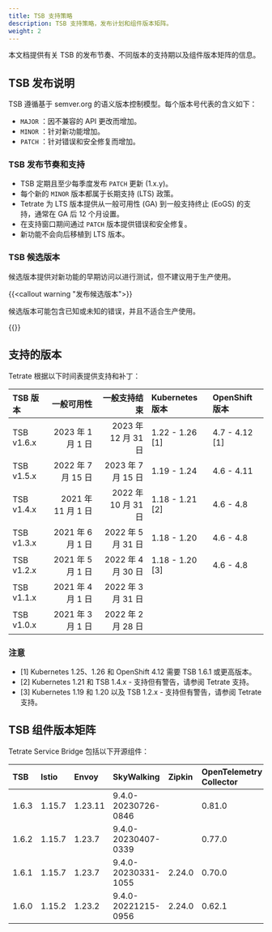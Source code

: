 ```yaml
---
title: TSB 支持策略
description: TSB 支持策略，发布计划和组件版本矩阵。
weight: 2
---
```


本文档提供有关 TSB 的发布节奏、不同版本的支持期以及组件版本矩阵的信息。

##  TSB 发布说明

TSB 遵循基于 semver.org 的语义版本控制模型。每个版本号代表的含义如下：

- `MAJOR` ：因不兼容的 API 更改而增加。
- `MINOR` ：针对新功能增加。
- `PATCH` ：针对错误和安全修复而增加。

### TSB 发布节奏和支持

- TSB 定期且至少每季度发布 `PATCH` 更新 (1.x.y)。
- 每个新的 `MINOR` 版本都属于长期支持 (LTS) 政策。
- Tetrate 为 LTS 版本提供从一般可用性 (GA) 到一般支持终止 (EoGS) 的支持，通常在 GA 后 12 个月设置。
- 在支持窗口期间通过 `PATCH` 版本提供错误和安全修复。
- 新功能不会向后移植到 LTS 版本。

### TSB 候选版本

候选版本提供对新功能的早期访问以进行测试，但不建议用于生产使用。

{{<callout warning "发布候选版本">}}

候选版本可能包含已知或未知的错误，并且不适合生产使用。

{{</callout>}}

##  支持的版本

Tetrate 根据以下时间表提供支持和补丁：

| TSB 版本   |         一般可用性 |        一般支持结束 | Kubernetes 版本 | OpenShift 版本 |
| :--------- | -----------------: | ------------------: | :-------------- | :------------- |
| TSB v1.6.x |  2023 年 1 月 1 日 | 2023 年 12 月 31 日 | 1.22 - 1.26 [1] | 4.7 - 4.12 [1] |
| TSB v1.5.x | 2022 年 7 月 15 日 |  2023 年 7 月 15 日 | 1.19 - 1.24     | 4.6 - 4.11     |
| TSB v1.4.x | 2021 年 11 月 1 日 | 2022 年 10 月 31 日 | 1.18 - 1.21 [2] | 4.6 - 4.8      |
| TSB v1.3.x |  2021 年 6 月 1 日 |  2022 年 5 月 31 日 | 1.18 - 1.20     | 4.6 - 4.8      |
| TSB v1.2.x |  2021 年 5 月 1 日 |  2022 年 4 月 30 日 | 1.18 - 1.20 [3] | 4.6 - 4.8      |
| TSB v1.1.x |  2021 年 4 月 1 日 |  2022 年 3 月 31 日 |                 |                |
| TSB v1.0.x |  2021 年 3 月 1 日 |  2022 年 2 月 28 日 |                 |                |

###  注意

- [1] Kubernetes 1.25、1.26 和 OpenShift 4.12 需要 TSB 1.6.1 或更高版本。
- [2] Kubernetes 1.21 和 TSB 1.4.x - 支持但有警告，请参阅 Tetrate 支持。
- [3] Kubernetes 1.19 和 1.20 以及 TSB 1.2.x - 支持但有警告，请参阅 Tetrate 支持。

## TSB 组件版本矩阵

Tetrate Service Bridge 包括以下开源组件：

| TSB   | Istio | Envoy    | SkyWalking            | Zipkin   | OpenTelemetry Collector |
| :---- | :------- | :------ | :------------------ | :----- | :------------- |
| 1.6.3 | 1.15.7   | 1.23.11 | 9.4.0-20230726-0846 |        | 0.81.0         |
| 1.6.2 | 1.15.7   | 1.23.7  | 9.4.0-20230407-0339 |        | 0.77.0         |
| 1.6.1 | 1.15.7   | 1.23.7  | 9.4.0-20230331-1055 | 2.24.0 | 0.70.0         |
| 1.6.0 | 1.15.2   | 1.23.2  | 9.4.0-20221215-0956 | 2.24.0 | 0.62.1         |